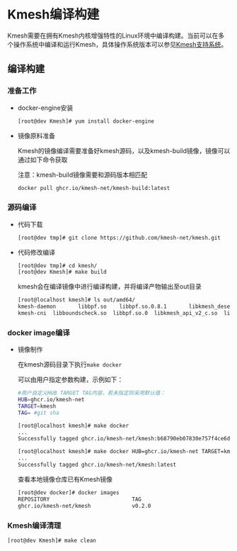 # Kmesh编译构建

Kmesh需要在拥有Kmesh内核增强特性的Linux环境中编译构建。当前可以在多个操作系统中编译和运行Kmesh，具体操作系统版本可以参见[Kmesh支持系统](kmesh_support-zh.md)。

## 编译构建

### 准备工作

- docker-engine安装

  ```sh
  [root@dev Kmesh]# yum install docker-engine
  ```

- 镜像原料准备

  Kmesh的镜像编译需要准备好kmesh源码，以及kmesh-build镜像，镜像可以通过如下命令获取

  注意：kmesh-build镜像需要和源码版本相匹配
  
  ```bash
  docker pull ghcr.io/kmesh-net/kmesh-build:latest
  ```

### 源码编译

- 代码下载

  ```sh
  [root@dev tmp]# git clone https://github.com/kmesh-net/kmesh.git
  ```

- 代码修改编译

  ```sh
  [root@dev tmp]# cd kmesh/
  [root@dev Kmesh]# make build
  ```

  kmesh会在编译镜像中进行编译构建，并将编译产物输出至out目录

  ```bash
  [root@localhost kmesh]# ls out/amd64/
  kmesh-daemon       libbpf.so    libbpf.so.0.8.1       libkmesh_deserial.so  libprotobuf-c.so.1      mdacore
  kmesh-cni  libboundscheck.so  libbpf.so.0  libkmesh_api_v2_c.so  libprotobuf-c.so      libprotobuf-c.so.1.0.0
  ```

### docker image编译

- 镜像制作

  在kmesh源码目录下执行`make docker`

  可以由用户指定参数构建，示例如下：

  ```bash
  #用户自定义HUB TARGET TAG内容，若未指定则采用默认值：
  HUB=ghcr.io/kmesh-net
  TARGET=kmesh
  TAG= #git sha
  
  [root@localhost kmesh]# make docker
  ...
  Successfully tagged ghcr.io/kmesh-net/kmesh:b68790eb07830e757f4ce6d1c478d0046ee79730
  
  [root@localhost kmesh]# make docker HUB=ghcr.io/kmesh-net TARGET=kmesh TAG=latest
  ...
  Successfully tagged ghcr.io/kmesh-net/kmesh:latest
  ```
  
  查看本地镜像仓库已有Kmesh镜像
  
  ```sh
  [root@dev docker]# docker images
  REPOSITORY                          TAG                                        IMAGE ID            CREATED             SIZE
  ghcr.io/kmesh-net/kmesh             v0.2.0                                     71aec5898c44        10 days ago         457MB
  ```
  
### Kmesh编译清理

  ```sh
  [root@dev Kmesh]# make clean
  ```
